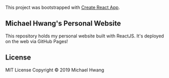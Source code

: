 This project was bootstrapped with [Create React App](https://github.com/facebook/create-react-app).

## Michael Hwang's Personal Website
This repository holds my personal website built with ReactJS. It's deployed on the web via GitHub Pages!

## License
MIT License Copyright © 2019 Michael Hwang

